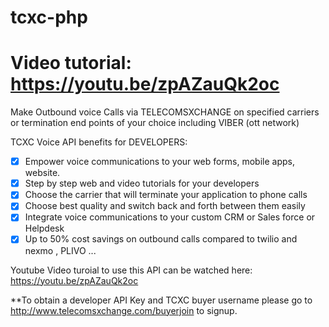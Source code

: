 # tcxc-php

# Video tutorial: https://youtu.be/zpAZauQk2oc 


Make Outbound voice Calls via TELECOMSXCHANGE on specified carriers or termination end points of your choice including VIBER (ott network)  

TCXC Voice API benefits for DEVELOPERS:

- [x] Empower voice communications to your web forms, mobile apps, website. 
- [x] Step by step web and video tutorials for your developers 
- [x] Choose the carrier that will terminate your application to phone calls 
- [x] Choose best quality and switch back and forth between them easily 
- [x] Integrate voice communications to your custom CRM or Sales force or Helpdesk
- [x] Up to 50% cost savings on outbound calls compared to twilio and nexmo , PLIVO ...

Youtube Video turoial to use this API can be watched here: https://youtu.be/zpAZauQk2oc 

**To obtain a developer API Key and TCXC buyer username please go to http://www.telecomsxchange.com/buyerjoin to signup.
